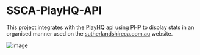 # SSCA-PlayHQ-API
This project integrates with the [PlayHQ](https://www.playhq.com/) api using PHP to display stats in an organised manner used on the [sutherlandshireca.com.au](https://sutherlandshireca.com.au/2023-2024-stats/) website. 

![image](https://github.com/mreidss/SSCA-PlayHQ-API/assets/19317685/cb9c5eb7-9b68-4dd0-b836-1960e1b88109)
